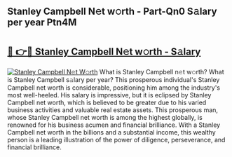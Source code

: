 ## Stanley Campbell N𝚎t w𝚘rth - Part-Qn0 S𝚊lary per year Ptn4M

# <h2><a href="http://gc50xv4.nevu.top/?p=Stanley+Campbell">🔗 👉🔴 Stanley Campbell N𝚎t w𝚘rth - S𝚊lary</a></h2>

[![Stanley Campbell N𝚎t W𝚘rth](https://i.imgur.com/Oavwk0R.jpeg)](http://gc50xv4.nevu.top/?p=Stanley+Campbell)
What is Stanley Campbell n𝚎t w𝚘rth? What is Stanley Campbell s𝚊lary per year?
This prosperous individual's Stanley Campbell net worth is considerable, positioning him among the industry's most well-heeled. His salary is impressive, but it is eclipsed by Stanley Campbell net worth, which is believed to be greater due to his varied business activities and valuable real estate assets. This prosperous man, whose Stanley Campbell net worth is among the highest globally, is renowned for his business acumen and financial brilliance. With a Stanley Campbell net worth in the billions and a substantial income, this wealthy person is a leading illustration of the power of diligence, perseverance, and financial brilliance.
